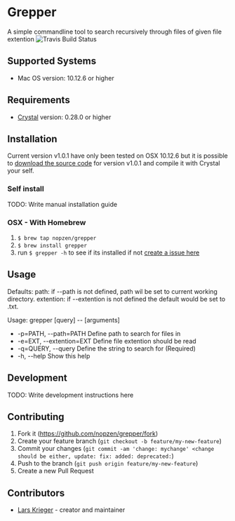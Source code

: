 # Grepper
A simple commandline tool to search recursively through files of given file extention
![Travis Build Status](https://travis-ci.org/Nopzen/grepper.svg?branch=master)

## Supported Systems
  - Mac OS version: 10.12.6 or higher

## Requirements
  - [Crystal](https://crystal-lang.org/) version: 0.28.0 or higher

## Installation
Current version v1.0.1 have only been tested on OSX 10.12.6 but it is possible to [download the source code](https://github.com/Nopzen/grepper/archive/v1.0.1.tar.gz) for version v1.0.1 and compile it with Crystal your self.

### Self install
TODO: Write manual installation guide

### OSX - With Homebrew
  1. `$ brew tap nopzen/grepper`
  2. `$ brew install grepper`
  3. run `$ grepper -h` to see if its installed if not [create a issue here](https://github.com/Nopzen/grepper/issues)

## Usage
Defaults:
path: if --path is not defined, path wil be set to current working directory.
extention: if --extention is not defined the default would be set to .txt.

Usage: grepper [query] -- [arguments]

 - -p=PATH, --path=PATH             Define path to search for files in
 - -e=EXT, --extention=EXT          Define file extention should be read
 - -q=QUERY, --query                Define the string to search for (Required)
 - -h, --help                       Show this help

## Development

TODO: Write development instructions here

## Contributing

1. Fork it (<https://github.com/nopzen/grepper/fork>)
2. Create your feature branch (`git checkout -b feature/my-new-feature`)
3. Commit your changes (`git commit -am 'change: mychange' <change should be either, update: fix: added: deprecated:`)
4. Push to the branch (`git push origin feature/my-new-feature`)
5. Create a new Pull Request

## Contributors

- [Lars Krieger](https://github.com/nopzen) - creator and maintainer
